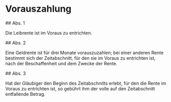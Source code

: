 # Vorauszahlung



\#\# Abs. 1

 Die Leibrente ist im Voraus zu entrichten.

\#\# Abs. 2

 Eine Geldrente ist für drei Monate vorauszuzahlen; bei einer anderen Rente bestimmt sich der Zeitabschnitt, für den sie im Voraus zu entrichten ist, nach der Beschaffenheit und dem Zwecke der Rente.

\#\# Abs. 3

 Hat der Gläubiger den Beginn des Zeitabschnitts erlebt, für den die Rente im Voraus zu entrichten ist, so gebührt ihm der volle auf den Zeitabschnitt entfallende Betrag. 

